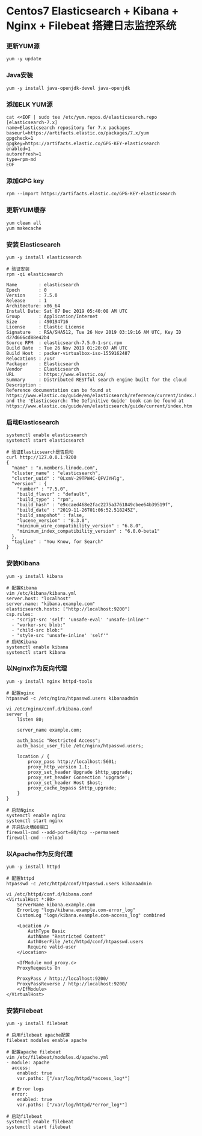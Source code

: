 # Centos7 Elasticsearch + Kibana + Nginx + Filebeat 搭建日志监控系统

### 更新YUM源
	yum -y update

### Java安装
	yum -y install java-openjdk-devel java-openjdk

### 添加ELK YUM源
	cat <<EOF | sudo tee /etc/yum.repos.d/elasticsearch.repo
	[elasticsearch-7.x]
	name=Elasticsearch repository for 7.x packages
	baseurl=https://artifacts.elastic.co/packages/7.x/yum
	gpgcheck=1
	gpgkey=https://artifacts.elastic.co/GPG-KEY-elasticsearch
	enabled=1
	autorefresh=1
	type=rpm-md
	EOF

### 添加GPG key
	rpm --import https://artifacts.elastic.co/GPG-KEY-elasticsearch

### 更新YUM缓存
	yum clean all
	yum makecache

### 安装 Elasticsearch
	yum -y install elasticsearch

	# 验证安装
	rpm -qi elasticsearch

	Name        : elasticsearch
	Epoch       : 0
	Version     : 7.5.0
	Release     : 1
	Architecture: x86_64
	Install Date: Sat 07 Dec 2019 05:40:08 AM UTC
	Group       : Application/Internet
	Size        : 490194716
	License     : Elastic License
	Signature   : RSA/SHA512, Tue 26 Nov 2019 03:19:16 AM UTC, Key ID d27d666cd88e42b4
	Source RPM  : elasticsearch-7.5.0-1-src.rpm
	Build Date  : Tue 26 Nov 2019 01:20:07 AM UTC
	Build Host  : packer-virtualbox-iso-1559162487
	Relocations : /usr 
	Packager    : Elasticsearch
	Vendor      : Elasticsearch
	URL         : https://www.elastic.co/
	Summary     : Distributed RESTful search engine built for the cloud
	Description :
	Reference documentation can be found at
	https://www.elastic.co/guide/en/elasticsearch/reference/current/index.html
	and the 'Elasticsearch: The Definitive Guide' book can be found at
	https://www.elastic.co/guide/en/elasticsearch/guide/current/index.htm

### 启动Elasticsearch
	systemctl enable elasticsearch
	systemctl start elasticsearch

	# 验证Elasticsearch是否启动
	curl http://127.0.0.1:9200
	{
	  "name" : "x.members.linode.com",
	  "cluster_name" : "elasticsearch",
	  "cluster_uuid" : "0LxmV-29TPW4C-QFVJYHlg",
	  "version" : {
	    "number" : "7.5.0",
	    "build_flavor" : "default",
	    "build_type" : "rpm",
	    "build_hash" : "e9ccaed468e2fac2275a3761849cbee64b39519f",
	    "build_date" : "2019-11-26T01:06:52.518245Z",
	    "build_snapshot" : false,
	    "lucene_version" : "8.3.0",
	    "minimum_wire_compatibility_version" : "6.8.0",
	    "minimum_index_compatibility_version" : "6.0.0-beta1"
	  },
	  "tagline" : "You Know, for Search"
	}

### 安装Kibana
	yum -y install kibana

	# 配置Kibana
	vim /etc/kibana/kibana.yml
	server.host: "localhost"
	server.name: "kibana.example.com"
	elasticsearch.hosts: ["http://localhost:9200"]
	csp.rules: 
	  - "script-src 'self' 'unsafe-eval' 'unsafe-inline'"
	  - "worker-src blob:"
	  - "child-src blob:"
	  - "style-src 'unsafe-inline' 'self'"
	# 启动Kibana
	systemctl enable kibana
	systemctl start kibana

### 以Nginx作为反向代理
	yum -y install nginx httpd-tools

	# 配置nginx
	htpasswd -c /etc/nginx/htpasswd.users kibanaadmin

	vi /etc/nginx/conf.d/kibana.conf
	server {
	    listen 80;

	    server_name example.com;

	    auth_basic "Restricted Access";
	    auth_basic_user_file /etc/nginx/htpasswd.users;

	    location / {
	        proxy_pass http://localhost:5601;
	        proxy_http_version 1.1;
	        proxy_set_header Upgrade $http_upgrade;
	        proxy_set_header Connection 'upgrade';
	        proxy_set_header Host $host;
	        proxy_cache_bypass $http_upgrade;        
	    }
	}

	# 启动Nginx
	systemctl enable nginx
	systemctl start nginx
	# 开启防火墙80端口
	firewall-cmd --add-port=80/tcp --permanent
	firewall-cmd --reload

### 以Apache作为反向代理
	yum -y install httpd

	# 配置httpd
	htpasswd -c /etc/httpd/conf/htpasswd.users kibanaadmin

	vi /etc/httpd/conf.d/kibana.conf
	<VirtualHost *:80>
	    ServerName kibana.example.com
	    ErrorLog "logs/kibana.example.com-error_log"
	    CustomLog "logs/kibana.example.com-access_log" combined

	    <Location />
	        AuthType Basic
	        AuthName "Restricted Content"
	        AuthUserFile /etc/httpd/conf/htpasswd.users
	        Require valid-user
	    </Location>

	    <IfModule mod_proxy.c>
		ProxyRequests On

		ProxyPass / http://localhost:9200/
		ProxyPassReverse / http://localhost:9200/
	    </IfModule>
	</VirtualHost>

### 安装Filebeat
	yum -y install filebeat

	# 启用filebeat apache配置
	filebeat modules enable apache

	# 配置apache filebeat
	vim /etc/filebeat/modules.d/apache.yml
	- module: apache
	  access:
	    enabled: true
	    var.paths: ["/var/log/httpd/*access_log*"]

	  # Error logs
	  error:
	    enabled: true
	    var.paths: ["/var/log/httpd/*error_log*"]
	    
	# 启动filebeat
	systemctl enable filebeat
	systemctl start filebeat